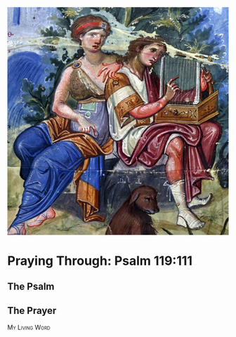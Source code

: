 <img class="intro-right" src="art-paris-psalter.jpg">

<style>
  li {list-style-type: none;}
  p + ul {
    margin-top: -18px;
}
</style>

# Praying Through: Psalm 119:111

## The Psalm

## The Prayer

<div style="font-variant: small-caps;">
My Living Word
</div>
